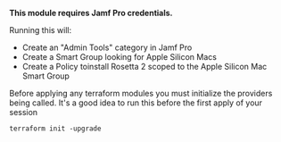 **This module requires Jamf Pro credentials.**

Running this will:

- Create an "Admin Tools" category in Jamf Pro
- Create a Smart Group looking for Apple Silicon Macs
- Create a Policy toinstall Rosetta 2 scoped to the Apple Silicon Mac Smart Group

Before applying any terraform modules you must initialize the providers being called. It's a good idea to run this before the first apply of your session

```
terraform init -upgrade
```